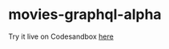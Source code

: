 # movies-graphql-alpha

Try it live on Codesandbox [here](https://codesandbox.io/s/github/johnymontana/movies-graphql-alpha/tree/main/api?file=/schema.graphql)
